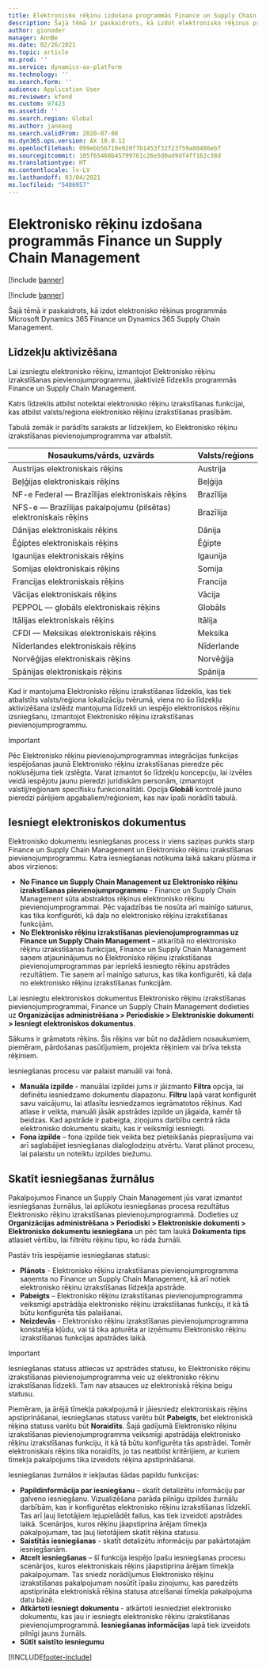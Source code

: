 ```yaml
---
title: Elektronisko rēķinu izdošana programmās Finance un Supply Chain Management
description: Šajā tēmā ir paskaidrots, kā izdot elektronisko rēķinus programmās Microsoft Dynamics 365 Finance un Dynamics 365 Supply Chain Management.
author: gionoder
manager: AnnBe
ms.date: 02/26/2021
ms.topic: article
ms.prod: ''
ms.service: dynamics-ax-platform
ms.technology: ''
ms.search.form: ''
audience: Application User
ms.reviewer: kfend
ms.custom: 97423
ms.assetid: ''
ms.search.region: Global
ms.author: janeaug
ms.search.validFrom: 2020-07-08
ms.dyn365.ops.version: AX 10.0.12
ms.openlocfilehash: 099ebb56710e920f7b1453f32f23f59a80486ebf
ms.sourcegitcommit: 105f65468b45799761c26e5d0ad9df4ff162c38d
ms.translationtype: HT
ms.contentlocale: lv-LV
ms.lasthandoff: 03/04/2021
ms.locfileid: "5486957"
---
```

# <a name="issue-electronic-invoices-in-finance-and-supply-chain-management"></a>Elektronisko rēķinu izdošana programmās Finance un Supply Chain Management

[!include [banner](../includes/banner.md)]

[!include [banner](../includes/preview-banner.md)]

Šajā tēmā ir paskaidrots, kā izdot elektronisko rēķinus programmās Microsoft Dynamics 365 Finance un Dynamics 365 Supply Chain Management.


## <a name="feature-activation"></a>Līdzekļu aktivizēšana

Lai izsniegtu elektronisko rēķinu, izmantojot Elektronisko rēķinu izrakstīšanas pievienojumprogrammu, jāaktivizē līdzeklis programmās Finance un Supply Chain Management.

Katrs līdzeklis atbilst noteiktai elektronisko rēķinu izrakstīšanas funkcijai, kas atbilst valsts/reģiona elektronisko rēķinu izrakstīšanas prasībām.

Tabulā zemāk ir parādīts saraksts ar līdzekļiem, ko Elektronisko rēķinu izrakstīšanas pievienojumprogramma var atbalstīt.

| Nosaukums/vārds, uzvārds                                              | Valsts/reģions |
|---------------------------------------------------|----------------|
|Austrijas elektroniskais rēķins                        |Austrija         |
|Beļģijas elektroniskais rēķins                         |Beļģija         |
|NF-e Federal — Brazīlijas elektroniskais rēķins       |Brazīlija          |
|NFS-e — Brazīlijas pakalpojumu (pilsētas) elektroniskais rēķins|Brazīlija          |
|Dānijas elektroniskais rēķins                          |Dānija         |
|Ēģiptes elektroniskais rēķins                        |Ēģipte           |
|Igaunijas elektroniskais rēķins                        |Igaunija         |
|Somijas elektroniskais rēķins                         |Somija         |
|Francijas elektroniskais rēķins                          |Francija          |
|Vācijas elektroniskais rēķins                          |Vācija         |
|PEPPOL — globāls elektroniskais rēķins                 |Globāls          |
|Itālijas elektroniskais rēķins                         |Itālija           |
|CFDI — Meksikas elektroniskais rēķins                  |Meksika          |
|Nīderlandes elektroniskais rēķins                           |Nīderlande     |
|Norvēģijas elektroniskais rēķins                       |Norvēģija          |
|Spānijas elektroniskais rēķins                         |Spānija           |

Kad ir mantojuma Elektronisko rēķinu izrakstīšanas līdzeklis, kas tiek atbalstīts valsts/reģiona lokalizāciju tvērumā, viena no šo līdzekļu aktivizēšana izslēdz mantojuma līdzekli un iespējo elektroniskos rēķinu izsniegšanu, izmantojot Elektronisko rēķinu izrakstīšanas pievienojumprogrammu.

> [!IMPORTANT]
> Pēc Elektronisko rēķinu pievienojumprogrammas integrācijas funkcijas iespējošanas jaunā Elektronisko rēķinu izrakstīšanas pieredze pēc noklusējuma tiek izslēgta. Varat izmantot šo līdzekļu koncepciju, lai izvēles veidā iespējotu jaunu pieredzi juridiskām personām, izmantojot valstij/reģionam specifisku funkcionalitāti. Opcija **Globāli** kontrolē jauno pieredzi pārējiem apgabaliem/reģioniem, kas nav īpaši norādīti tabulā.

## <a name="submit-electronic-documents"></a>Iesniegt elektroniskos dokumentus

Elektronisko dokumentu iesniegšanas process ir viens saziņas punkts starp Finance un Supply Chain Management un Elektronisko rēķinu izrakstīšanas pievienojumprogrammu. Katra iesniegšanas notikuma laikā sakaru plūsma ir abos virzienos:

- **No Finance un Supply Chain Management uz Elektronisko rēķinu izrakstīšanas pievienojumprogrammu** - Finance un Supply Chain Management sūta abstraktos rēķinus elektronisko rēķinu pievienojumprogrammai. Pēc vajadzības tie nosūta arī mainīgo saturus, kas tika konfigurēti, kā daļa no elektronisko rēķinu izrakstīšanas funkcijām.
- **No Elektronisko rēķinu izrakstīšanas pievienojumprogrammas uz Finance un Supply Chain Management** – atkarībā no elektronisko rēķinu izrakstīšanas funkcijas, Finance un Supply Chain Management saņem atjauninājumus no Elektronisko rēķinu izrakstīšanas pievienojumprogrammas par iepriekš iesniegto rēķinu apstrādes rezultātiem. Tie saņem arī mainīgo saturus, kas tika konfigurēti, kā daļa no elektronisko rēķinu izrakstīšanas funkcijām.

Lai iesniegtu elektroniskos dokumentus Elektronisko rēķinu izrakstīšanas pievienojumprogrammai, Finance un Supply Chain Management dodieties uz **Organizācijas administrēšana &gt; Periodiskie &gt; Elektroniskie dokumenti &gt; Iesniegt elektroniskos dokumentus**.

Sākums ir grāmatots rēķins. Šis rēķins var būt no dažādiem nosaukumiem, piemēram, pārdošanas pasūtījumiem, projekta rēķiniem vai brīva teksta rēķiniem.

Iesniegšanas procesu var palaist manuāli vai fonā.

- **Manuāla izpilde** - manuālai izpildei jums ir jāizmanto **Filtra** opcija, lai definētu iesniedzamo dokumentu diapazonu. **Filtru** lapā varat konfigurēt savu vaicājumu, lai atlasītu iesniedzamos iegrāmatotos rēķinus. Kad atlase ir veikta, manuāli jāsāk apstrādes izpilde un jāgaida, kamēr tā beidzas. Kad apstrāde ir pabeigta, ziņojums darbību centrā rāda elektronisko dokumentu skaitu, kas ir veiksmīgi iesniegti.
- **Fona izpilde** – fona izpilde tiek veikta bez pieteikšanās pieprasījuma vai arī saglabājiet iesniegšanas dialoglodziņu atvērtu. Varat plānot procesu, lai palaistu un noteiktu izpildes biežumu.

## <a name="view-the-submission-logs"></a>Skatīt iesniegšanas žurnālus

Pakalpojumos Finance un Supply Chain Management jūs varat izmantot iesniegšanas žurnālus, lai aplūkotu iesniegšanas procesa rezultātus Elektronisko rēķinu izrakstīšanas pievienojumprogrammā. Dodieties uz **Organizācijas administrēšana &gt; Periodiski &gt; Elektroniskie dokumenti &gt; Elektronisko dokumentu iesniegšana** un pēc tam laukā **Dokumenta tips** atlasiet vērtību, lai filtrētu rēķinu tipu, ko rāda žurnāli.

Pastāv trīs iespējamie iesniegšanas statusi:

- **Plānots** - Elektronisko rēķinu izrakstīšanas pievienojumprogramma saņemta no Finance un Supply Chain Management, kā arī notiek elektronisko rēķinu izrakstīšanas līdzekļa apstrāde.
- **Pabeigts** – Elektronisko rēķinu izrakstīšanas pievienojumprogramma veiksmīgi apstrādāja elektronisko rēķinu izrakstīšanas funkciju, it kā tā būtu konfigurēta tās palaišanai.
- **Neizdevās** - Elektronisko rēķinu izrakstīšanas pievienojumprogramma konstatēja kļūdu, vai tā tika apturēta ar izņēmumu Elektronisko rēķinu izrakstīšanas funkcijas apstrādes laikā.

> [!IMPORTANT]
> Iesniegšanas statuss attiecas uz apstrādes statusu, ko Elektronisko rēķinu izrakstīšanas pievienojumprogramma veic uz elektronisko rēķinu izrakstīšanas līdzekli. Tam nav atsauces uz elektroniskā rēķina beigu statusu.
>
> Piemēram, ja ārējā tīmekļa pakalpojumā ir jāiesniedz elektroniskais rēķins apstiprināšanai, iesniegšanas statuss varētu būt **Pabeigts**, bet elektroniskā rēķina statuss varētu būt **Noraidīts**. Šajā gadījumā Elektronisko rēķinu izrakstīšanas pievienojumprogramma veiksmīgi apstrādāja elektronisko rēķinu izrakstīšanas funkciju, it kā tā būtu konfigurēta tās apstrādei. Tomēr elektroniskais rēķins tika noraidīts, jo tas neatbilst kritērijiem, ar kuriem tīmekļa pakalpojums tika izveidots rēķina apstiprināšanai.

Iesniegšanas žurnālos ir iekļautas šādas papildu funkcijas:

- **Papildinformācija par iesniegšanu** – skatīt detalizētu informāciju par galveno iesniegšanu. Vizualizēšana parāda pilnīgu izpildes žurnālu darbībām, kas ir konfigurētas elektronisko rēķinu izrakstīšanas līdzeklī. Tas arī ļauj lietotājiem lejupielādēt failus, kas tiek izveidoti apstrādes laikā. Scenārijos, kuros rēķinu jāapstiprina ārējam tīmekļa pakalpojumam, tas ļauj lietotājiem skatīt rēķina statusu.
- **Saistītās iesniegšanas** - skatīt detalizētu informāciju par pakārtotajām iesniegšanām.
- **Atcelt iesniegšanas** – šī funkcija iespējo īpašu iesniegšanas procesu scenārijos, kuros elektroniskais rēķins jāapstiprina ārējam tīmekļa pakalpojumam. Tas sniedz norādījumus Elektronisko rēķinu izrakstīšanas pakalpojumam nosūtīt īpašu ziņojumu, kas paredzēts apstiprināta elektroniskā rēķina statusa atcelšanai tīmekļa pakalpojuma datu bāzē.
- **Atkārtoti iesniegt dokumentu** - atkārtoti iesniedziet elektronisko dokumentu, kas jau ir iesniegts elektronisko rēķinu izrakstīšanas pievienojumprogrammā. **Iesniegšanas informācijas** lapā tiek izveidots pilnīgi jauns žurnāls.
- **Sūtīt saistīto iesniegumu**


[!INCLUDE[footer-include](../../includes/footer-banner.md)]
